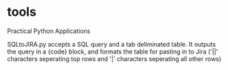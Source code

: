 # tools
Practical Python Applications

  SQLtoJIRA.py accepts a SQL query and a tab deliminated table. It outputs the query in a {code} block, and formats the table for pasting in to Jira ('||' characters seperating top rows and '|' characters seperating all other rows)
